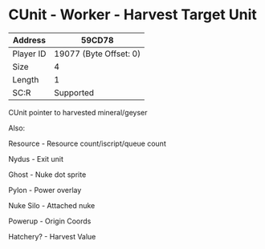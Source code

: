 #  CUnit - Worker - Harvest Target Unit
Address   | 59CD78
----------|-------------
Player ID | 19077 (Byte Offset: 0)
Size 	  | 4
Length 	  | 1
SC:R      | Supported

CUnit pointer to harvested mineral/geyser

Also:
Resource - Resource count/iscript/queue count
Nydus - Exit unit
Ghost - Nuke dot sprite
Pylon - Power overlay
Nuke Silo - Attached nuke
Powerup - Origin Coords
Hatchery? - Harvest Value
